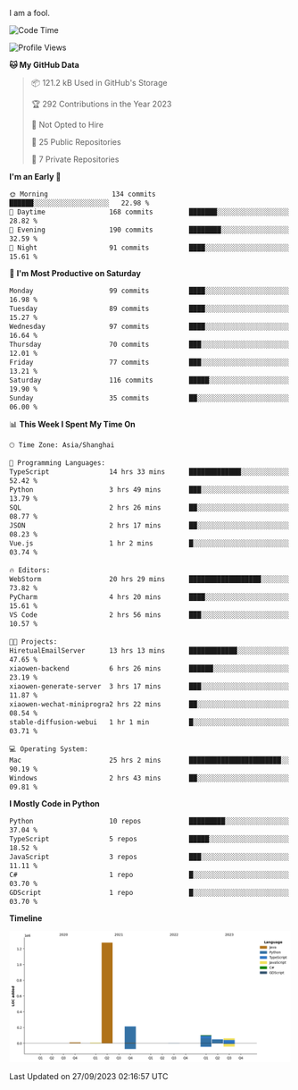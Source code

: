 I am a fool.

<!--START_SECTION:waka-->
![Code Time](http://img.shields.io/badge/Code%20Time-744%20hrs%2010%20mins-blue)

![Profile Views](http://img.shields.io/badge/Profile%20Views-1-blue)

**🐱 My GitHub Data** 

> 📦 121.2 kB Used in GitHub's Storage 
 > 
> 🏆 292 Contributions in the Year 2023
 > 
> 🚫 Not Opted to Hire
 > 
> 📜 25 Public Repositories 
 > 
> 🔑 7 Private Repositories 
 > 
**I'm an Early 🐤** 

```text
🌞 Morning                134 commits         ██████░░░░░░░░░░░░░░░░░░░   22.98 % 
🌆 Daytime                168 commits         ███████░░░░░░░░░░░░░░░░░░   28.82 % 
🌃 Evening                190 commits         ████████░░░░░░░░░░░░░░░░░   32.59 % 
🌙 Night                  91 commits          ████░░░░░░░░░░░░░░░░░░░░░   15.61 % 
```
📅 **I'm Most Productive on Saturday** 

```text
Monday                   99 commits          ████░░░░░░░░░░░░░░░░░░░░░   16.98 % 
Tuesday                  89 commits          ████░░░░░░░░░░░░░░░░░░░░░   15.27 % 
Wednesday                97 commits          ████░░░░░░░░░░░░░░░░░░░░░   16.64 % 
Thursday                 70 commits          ███░░░░░░░░░░░░░░░░░░░░░░   12.01 % 
Friday                   77 commits          ███░░░░░░░░░░░░░░░░░░░░░░   13.21 % 
Saturday                 116 commits         █████░░░░░░░░░░░░░░░░░░░░   19.90 % 
Sunday                   35 commits          ██░░░░░░░░░░░░░░░░░░░░░░░   06.00 % 
```


📊 **This Week I Spent My Time On** 

```text
🕑︎ Time Zone: Asia/Shanghai

💬 Programming Languages: 
TypeScript               14 hrs 33 mins      █████████████░░░░░░░░░░░░   52.42 % 
Python                   3 hrs 49 mins       ███░░░░░░░░░░░░░░░░░░░░░░   13.79 % 
SQL                      2 hrs 26 mins       ██░░░░░░░░░░░░░░░░░░░░░░░   08.77 % 
JSON                     2 hrs 17 mins       ██░░░░░░░░░░░░░░░░░░░░░░░   08.23 % 
Vue.js                   1 hr 2 mins         █░░░░░░░░░░░░░░░░░░░░░░░░   03.74 % 

🔥 Editors: 
WebStorm                 20 hrs 29 mins      ██████████████████░░░░░░░   73.82 % 
PyCharm                  4 hrs 20 mins       ████░░░░░░░░░░░░░░░░░░░░░   15.61 % 
VS Code                  2 hrs 56 mins       ███░░░░░░░░░░░░░░░░░░░░░░   10.57 % 

🐱‍💻 Projects: 
HiretualEmailServer      13 hrs 13 mins      ████████████░░░░░░░░░░░░░   47.65 % 
xiaowen-backend          6 hrs 26 mins       ██████░░░░░░░░░░░░░░░░░░░   23.19 % 
xiaowen-generate-server  3 hrs 17 mins       ███░░░░░░░░░░░░░░░░░░░░░░   11.87 % 
xiaowen-wechat-miniprogra2 hrs 22 mins       ██░░░░░░░░░░░░░░░░░░░░░░░   08.54 % 
stable-diffusion-webui   1 hr 1 min          █░░░░░░░░░░░░░░░░░░░░░░░░   03.71 % 

💻 Operating System: 
Mac                      25 hrs 2 mins       ███████████████████████░░   90.19 % 
Windows                  2 hrs 43 mins       ██░░░░░░░░░░░░░░░░░░░░░░░   09.81 % 
```

**I Mostly Code in Python** 

```text
Python                   10 repos            █████████░░░░░░░░░░░░░░░░   37.04 % 
TypeScript               5 repos             █████░░░░░░░░░░░░░░░░░░░░   18.52 % 
JavaScript               3 repos             ███░░░░░░░░░░░░░░░░░░░░░░   11.11 % 
C#                       1 repo              █░░░░░░░░░░░░░░░░░░░░░░░░   03.70 % 
GDScript                 1 repo              █░░░░░░░░░░░░░░░░░░░░░░░░   03.70 % 
```



**Timeline**

![Lines of Code chart](https://raw.githubusercontent.com/VeejaLiu/VeejaLiu/master/assets/bar_graph.png)


 Last Updated on 27/09/2023 02:16:57 UTC
<!--END_SECTION:waka-->
